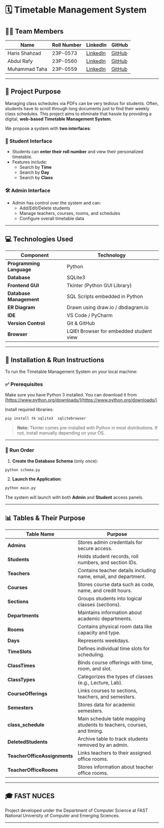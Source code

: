 
# 🗓️ Timetable Management System

## 👨‍💻 Team Members

| Name           | Roll Number | LinkedIn | GitHub |
|----------------|-------------|----------|--------|
| Haris Shahzad | 23P-0573    | [LinkedIn](https://www.linkedin.com/in/haris-shahzad-7b8746291/) | [GitHub](https://github.com/Zenvila) |
| Abdul Rafy     | 23P-0560    | [LinkedIn](https://www.linkedin.com/in/abdul-rafy-b11829315/?utm_source=share&utm_campaign=share_via&utm_content=profile&utm_medium=android_app) | [GitHub](https://github.com/Abdul-Rafy2005) |
| Muhammad Taha  | 23P-0559    | [LinkedIn](https://www.linkedin.com/in/muhammad-taha-57713b247/?utm_source=share&utm_campaign=share_via&utm_content=profile&utm_medium=android_app) | [GitHub](https://github.com/BoltTaha) |

---

## 🎯 Project Purpose

Managing class schedules via PDFs can be very tedious for students. Often, students have to scroll through long documents just to find their weekly class schedules. This project aims to eliminate that hassle by providing a digital, **web-based Timetable Management System**.

We propose a system with **two interfaces**:

### 👤 Student Interface
- Students can **enter their roll number** and view their personalized timetable.
- Features include:
  - Search by **Time**
  - Search by **Day**
  - Search by **Class**

### 🛠️ Admin Interface
- Admin has control over the system and can:
  - Add/Edit/Delete students
  - Manage teachers, courses, rooms, and schedules
  - Configure overall timetable data

---

## 💻 Technologies Used

| Component            | Technology      |
|----------------------|-----------------|
| **Programming Language** | Python            |
| **Database**         | SQLite3          |
| **Frontend GUI**     | Tkinter (Python GUI Library) |
| **Database Management** | SQL Scripts embedded in Python |
| **ER Diagram**       | Drawn using draw.io / dbdiagram.io |
| **IDE**              | VS Code / PyCharm |
| **Version Control**  | Git & GitHub     |
| **Browser**          | LQIEt Browser for embedded student view |

---

## 🚀 Installation & Run Instructions

To run the Timetable Management System on your local machine:

### ✅ Prerequisites

Make sure you have Python 3 installed. You can download it from [https://www.python.org/downloads/](https://www.python.org/downloads/)

Install required libraries:
```bash
pip install tk sqlite3  sqlitebrowser  
```

> **Note:** Tkinter comes pre-installed with Python in most distributions. If not, install manually depending on your OS.

---

### 📂 Run Order

1. **Create the Database Schema** (only once):
```bash
python schema.py
```

2. **Launch the Application**:
```bash
python main.py
```

The system will launch with both **Admin** and **Student** access panels.

---
## 📊 Tables & Their Purpose

| Table Name              | Purpose |
|-------------------------|---------|
| **Admins**              | Stores admin credentials for secure access. |
| **Students**            | Holds student records, roll numbers, and section IDs. |
| **Teachers**            | Contains teacher details including name, email, and department. |
| **Courses**             | Stores course data such as code, name, and credit hours. |
| **Sections**            | Groups students into logical classes (sections). |
| **Departments**         | Maintains information about academic departments. |
| **Rooms**               | Contains physical room data like capacity and type. |
| **Days**                | Represents weekdays. |
| **TimeSlots**           | Defines individual time slots for scheduling. |
| **ClassTimes**          | Binds course offerings with time, room, and slot. |
| **ClassTypes**          | Categorizes the types of classes (e.g., Lecture, Lab). |
| **CourseOfferings**     | Links courses to sections, teachers, and semesters. |
| **Semesters**           | Stores data for academic semesters. |
| **class_schedule**      | Main schedule table mapping students to teachers, courses, and timing. |
| **DeletedStudents**     | Archive table to track students removed by an admin. |
| **TeacherOfficeAssignments** | Links teachers to their assigned office rooms. |
| **TeacherOfficeRooms**  | Stores information about teacher office rooms. |

---

## 🎓 FAST NUCES
Project developed under the Department of Computer Science at FAST National University of Computer and Emerging Sciences.

---

